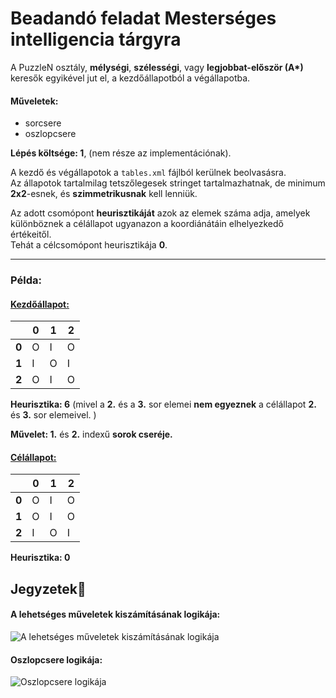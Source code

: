 # Beadandó feladat Mesterséges intelligencia tárgyra
A PuzzleN osztály, **mélységi**, **szélességi**, vagy **legjobbat-először (A\*)** keresők egyikével jut el, a kezdőállapotból a végállapotba.
#### Műveletek:
- sorcsere
- oszlopcsere

**Lépés költsége: 1**, (nem része az implementációnak).

A kezdő és végállapotok a `tables.xml` fájlból kerülnek beolvasásra.<br/>
Az állapotok tartalmilag tetszőlegesek stringet tartalmazhatnak, de minimum **2x2**-esnek, és **szimmetrikusnak** kell lenniük.

Az adott csomópont **heurisztikáját**  azok az elemek száma adja, amelyek különböznek a célállapot ugyanazon a koordiánátáin elhelyezkedő értékeitől.<br/>
Tehát a célcsomópont heurisztikája **0**.

------------

### Példa:
#### <ins>Kezdőállapot:</ins>
|  | 0 | 1 | 2 |
| ------ | ------ | ------ | ------ |
| **0** | O | I | O |
| **1** | I | O | I |
| **2** | O | I | O |

**Heurisztika: 6** (mivel a **2.** és a **3.** sor elemei **nem egyeznek** a célállapot **2.** és **3.** sor elemeivel. )

**Művelet: 1.** és **2.** indexű **sorok cseréje.**
#### <ins>Célállapot:</ins>
|  | 0 | 1 | 2 |
| ------ | ------ | ------ | ------ |
| **0** | O | I | O |
| **1** | O | I | O |
| **2** | I | O | I |

**Heurisztika: 0**

## Jegyzetek📝

#### A lehetséges műveletek kiszámításának logikája:
![A lehetséges műveletek kiszámításának logikája](https://i.imgur.com/l49mYyh.png)
#### Oszlopcsere logikája:
![Oszlopcsere logikája](https://i.imgur.com/GqlXhkR.png)
